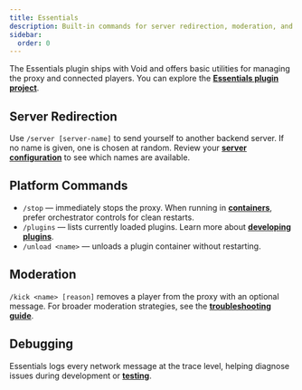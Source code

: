```yaml
---
title: Essentials
description: Built-in commands for server redirection, moderation, and debugging.
sidebar:
  order: 0
---
```


The Essentials plugin ships with Void and offers basic utilities for managing the proxy and connected players. You can explore the [**Essentials plugin project**](https://github.com/caunt/Void/tree/main/src/Plugins/Essentials).

## Server Redirection

Use `/server [server-name]` to send yourself to another backend server. If no name is given, one is chosen at random. Review your [**server configuration**](/docs/configuration/in-file/#servers) to see which names are available.

## Platform Commands

- `/stop` — immediately stops the proxy. When running in [**containers**](/docs/containers/), prefer orchestrator controls for clean restarts.
- `/plugins` — lists currently loaded plugins. Learn more about [**developing plugins**](/docs/developing-plugins/development-kit/).
- `/unload <name>` — unloads a plugin container without restarting.

## Moderation

`/kick <name> [reason]` removes a player from the proxy with an optional message. For broader moderation strategies, see the [**troubleshooting guide**](/docs/troubleshooting/).

## Debugging

Essentials logs every network message at the trace level, helping diagnose issues during development or [**testing**](/docs/getting-started/running/).

